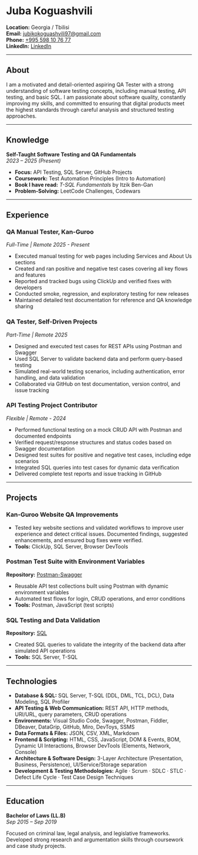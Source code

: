 # Juba Koguashvili

**Location:** Georgia / Tbilisi  
**Email:** [jubikokoguashvili97@gmail.com](mailto:jubikokoguashvili97@gmail.com)  
**Phone:** [+995 598 10 76 77](tel:+995598107677)  
**LinkedIn:** [LinkedIn](https://www.linkedin.com/in/jubakoguashvili/)  

---

## About

I am a motivated and detail-oriented aspiring QA Tester with a strong understanding of software testing concepts, including manual testing, API testing, and basic SQL. I am passionate about software quality, constantly improving my skills, and committed to ensuring that digital products meet the highest standards through careful analysis and structured testing approaches.

---

## Knowledge

**Self-Taught Software Testing and QA Fundamentals**  
_2023 – 2025 (Present)_

- **Focus:** API Testing, SQL Server, GitHub Projects  
- **Coursework:** Test Automation Principles (Intro to Automation)  
- **Book I have read:** *T-SQL Fundamentals* by Itzik Ben-Gan  
- **Problem-Solving:** LeetCode Challenges, Codewars

---

## Experience

### QA Manual Tester, Kan-Guroo
_Full-Time | Remote 2025 - Present_

- Executed manual testing for web pages including Services and About Us sections
- Created and ran positive and negative test cases covering all key flows and features
- Reported and tracked bugs using ClickUp and verified fixes with developers
- Conducted smoke, regression, and exploratory testing for new releases
- Maintained detailed test documentation for reference and QA knowledge sharing

### QA Tester, Self-Driven Projects  
_Part-Time | Remote 2025_

- Designed and executed test cases for REST APIs using Postman and Swagger  
- Used SQL Server to validate backend data and perform query-based testing  
- Simulated real-world testing scenarios, including authentication, error handling, and data validation  
- Collaborated via GitHub on test documentation, version control, and issue tracking

### API Testing Project Contributor  
_Flexible | Remote - 2024_

- Performed functional testing on a mock CRUD API with Postman and documented endpoints  
- Verified request/response structures and status codes based on Swagger documentation  
- Designed test suites for positive and negative test cases, including edge scenarios  
- Integrated SQL queries into test cases for dynamic data verification  
- Delivered complete test reports and issue tracking in GitHub

---

## Projects

### Kan-Guroo Website QA Improvements
- Tested key website sections and validated workflows to improve user experience and detect critical issues. Documented findings, suggested
enhancements, and ensured bug fixes were verified.
- **Tools:** ClickUp, SQL Server, Browser DevTools

### Postman Test Suite with Environment Variables  
**Repository:** [Postman-Swagger](https://github.com/juba97/Postman-Swagger)

- Reusable API test collections built using Postman with dynamic environment variables  
- Automated test flows for login, CRUD operations, and error conditions  
- **Tools:** Postman, JavaScript (test scripts)

### SQL Testing and Data Validation  
**Repository:** [SQL](https://github.com/juba97/SQL)

- Created SQL queries to validate the integrity of the backend data after simulated API operations  
- **Tools:** SQL Server, T-SQL

---

## Technologies

- **Database & SQL:** SQL Server, T-SQL (DDL, DML, TCL, DCL), Data Modeling, SQL Profiler  
- **API Testing & Web Communication:** REST API, HTTP methods, URI/URL, query parameters, CRUD operations  
- **Environments:** Visual Studio Code, Swagger, Postman, Fiddler, DBeaver, DataGrip, GitHub, Miro, DevToys, SSMS  
- **Data Formats & Files:** JSON, CSV, XML, Markdown  
- **Frontend & Scripting:** HTML, CSS, JavaScript, DOM & Events, BOM, Dynamic UI Interactions, Browser DevTools (Elements, Network, Console)  
- **Architecture & Software Design:** 3-Layer Architecture (Presentation, Business, Persistence), UI/Service/Storage separation
- **Development & Testing Methodologies:** Agile · Scrum · SDLC · STLC · Defect Life Cycle · Test Case Design Techniques

---

## Education

**Bachelor of Laws (LL.B)**  
_Sep 2015 – Sep 2019_

Focused on criminal law, legal analysis, and legislative frameworks. Developed strong research and argumentation skills through coursework and case study projects.

